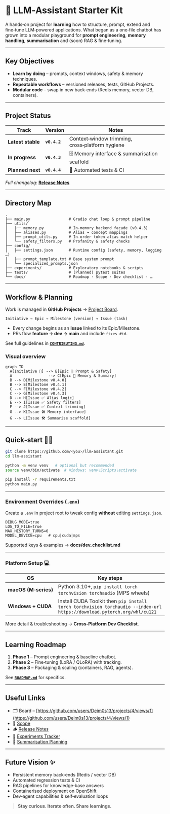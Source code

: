 # 🧠 LLM‑Assistant Starter Kit

A hands‑on project for **learning** how to structure, prompt, extend and fine‑tune LLM‑powered applications. What began as a one‑file chatbot has grown into a modular playground for **prompt engineering**, **memory handling**, **summarisation** and (soon) RAG & fine‑tuning.

---

## Key Objectives

* **Learn by doing** – prompts, context windows, safety & memory techniques.
* **Repeatable workflows** – versioned releases, tests, GitHub Projects.
* **Modular code** – swap in new back‑ends (Redis memory, vector DB, containers).

---

## Project Status

| Track             | Version      | Notes                                           |
| ----------------- | ------------ | ----------------------------------------------- |
| **Latest stable** | **`v0.4.2`** | Context‑window trimming, cross‑platform hygiene |
| **In progress**   | **`v0.4.3`** | 🗄️ Memory interface & summarisation scaffold   |
| **Planned next**  | **`v0.4.4`** | 🔧 Automated tests & CI                         |

*Full changelog*: **[Release Notes](./docs/release_notes.md)**

---

## Directory Map

```text
.
├── main.py                 # Gradio chat loop & prompt pipeline
├── utils/
│   ├── memory.py           # In‑memory backend facade (v0.4.3)
│   ├── aliases.py          # Alias → concept mappings
│   ├── prompt_utils.py     # In‑order token alias match helper
│   └── safety_filters.py   # Profanity & safety checks
├── config/
│   ├── settings.json       # Runtime config (safety, memory, logging …)
│   ├── prompt_template.txt # Base system prompt
│   └── specialized_prompts.json
├── experiments/            # Exploratory notebooks & scripts
├── tests/                  # (Planned) pytest suites
└── docs/                   # Roadmap · Scope · Dev checklist · …
```

---

## Workflow & Planning

Work is managed in **GitHub Projects** → [Project Board](https://github.com/users/Deim0s13/projects/4/views/1).

```
Initiative → Epic → Milestone (version) → Issue (task)
```

* Every change begins as an **Issue** linked to its Epic/Milestone.
* PRs flow **feature → dev → main** and include `fixes #id`.

See full guidelines in **[`CONTRIBUTING.md`](./docs/CONTRIBUTING.md)**.

### Visual overview

```mermaid
graph TD
  A[Initiative 🧭] --> B[Epic 📂 Prompt & Safety]
  A                --> C[Epic 📂 Memory & Summary]
  B --> D[Milestone v0.4.0]
  B --> E[Milestone v0.4.1]
  C --> F[Milestone v0.4.2]
  C --> G[Milestone v0.4.3]
  D --> H[Issue ✅ Alias logic]
  E --> I[Issue ✅ Safety filters]
  F --> J[Issue ✅ Context trimming]
  G --> K[Issue 🛠 Memory interface]
  G --> L[Issue 🛠 Summarise scaffold]
```

---

## Quick‑start 🏃‍♂️

```bash
git clone https://github.com/<you>/llm-assistant.git
cd llm-assistant

python -m venv venv   # optional but recommended
source venv/bin/activate  # Windows: venv\Scripts\activate

pip install -r requirements.txt
python main.py
```

---

### Environment Overrides (`.env`)

Create a `.env` in project root to tweak config **without** editing `settings.json`.

```env
DEBUG_MODE=true
LOG_TO_FILE=true
MAX_HISTORY_TURNS=6
MODEL_DEVICE=cpu   # cpu|cuda|mps
```

Supported keys & examples → **docs/dev\_checklist.md**

---

### Platform Setup 💻

| OS                   | Key steps                                                                                                               |
| -------------------- | ----------------------------------------------------------------------------------------------------------------------- |
| **macOS (M‑series)** | Python 3.10+, `pip install torch torchvision torchaudio` (MPS wheels)                                                   |
| **Windows + CUDA**   | Install CUDA Toolkit then `pip install torch torchvision torchaudio --index-url https://download.pytorch.org/whl/cu121` |

More detail & troubleshooting → **Cross‑Platform Dev Checklist**.

---

## Learning Roadmap

1. **Phase 1** – Prompt engineering & baseline chatbot.
2. **Phase 2** – Fine‑tuning (LoRA / QLoRA) with tracking.
3. **Phase 3** – Packaging & scaling (containers, RAG, agents).

See **[`ROADMAP.md`](./docs/roadmap.md)** for specifics.

---

## Useful Links

* 🗂 Board – [https://github.com/users/Deim0s13/projects/4/views/1](https://github.com/users/Deim0s13/projects/4/views/1)
* 📝 [Scope](./docs/scope.md)
* 🪵 [Release Notes](./docs/release_notes.md)
* 🔬 [Experiments Tracker](./docs/experiments_tracker.md)
* 📝 [Summarisation Planning](./docs/summarisation_planning.md)

---

## Future Vision ✨

* Persistent memory back‑ends (Redis / vector DB)
* Automated regression tests & CI
* RAG pipelines for knowledge‑base answers
* Containerised deployment on OpenShift
* Dev‑agent capabilities & self‑evaluation loops

> **Stay curious. Iterate often. Share learnings.**
